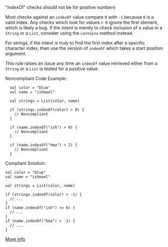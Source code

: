 "indexOf" checks should not be for positive numbers

Most checks against an `indexOf` value compare it with `-1` because `0` is a valid index. Any checks which look for values `> 0` ignore the first element, which is likely a bug. If the intent is merely to check inclusion of a value in a `String` or a `List`, consider using the `contains` method instead.

For strings, if the intent is truly to find the first index after a specific character index, then use the version of `indexOf` which takes a start position argument.

This rule raises an issue any time an `indexOf` value retrieved either from a `String` or a `List` is tested for a positive value.

Noncompliant Code Example:

```
  val color = "blue"
  val name = "ishmael"

  val strings = List(color, name)

  if (strings.indexOf(color) > 0) {
    // Noncompliant
  }

  if (name.indexOf("ish") > 0) {
    // Noncompliant
  }

  if (name.indexOf("hma") > 2) {
    // Noncompliant
  }
```

Compliant Solution:

```
val color = "blue"
val name = "ishmael"

val strings = List(color, name)

if (strings.indexOf(color) > -1) {
  // ...
}
if (name.indexOf("ish") >= 0) {
  // ...
}
if (name.indexOf("hma") > -1) {
  // ...
}
```

[More Info](http://voidexception.weebly.com/array-index-out-of-bounds-exception.html)